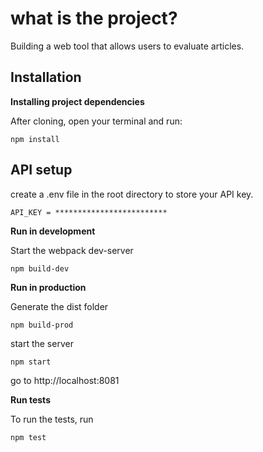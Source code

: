 # what is the project?
Building a web tool that allows users to evaluate articles.

## Installation

**Installing project dependencies**

After cloning, open your terminal and run:

```npm install```

## API setup

create a .env file in the root directory to store your API key.

```API_KEY = *************************```

**Run in development**

Start the webpack dev-server

```npm build-dev```

**Run in production**

Generate the dist folder

```npm build-prod```

start the server

```npm start```

go to http://localhost:8081

**Run tests**

To run the tests, run

```npm test```
